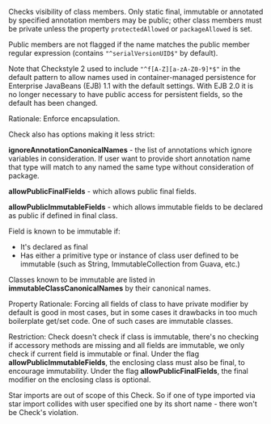 Checks visibility of class members. Only static final, immutable or
annotated by specified annotation members may be public; other class
members must be private unless the property `protectedAllowed` or
`packageAllowed` is set.

Public members are not flagged if the name matches the public member
regular expression (contains `"^serialVersionUID$"` by default).

Note that Checkstyle 2 used to include `"^f[A-Z][a-zA-Z0-9]*$"` in the
default pattern to allow names used in container-managed persistence for
Enterprise JavaBeans (EJB) 1.1 with the default settings. With EJB 2.0
it is no longer necessary to have public access for persistent fields,
so the default has been changed.

Rationale: Enforce encapsulation.

Check also has options making it less strict:

**ignoreAnnotationCanonicalNames** - the list of annotations which
ignore variables in consideration. If user want to provide short
annotation name that type will match to any named the same type without
consideration of package.

**allowPublicFinalFields** - which allows public final fields.

**allowPublicImmutableFields** - which allows immutable fields to be
declared as public if defined in final class.

Field is known to be immutable if:

-   It's declared as final
-   Has either a primitive type or instance of class user defined to be
    immutable (such as String, ImmutableCollection from Guava, etc.)

Classes known to be immutable are listed in
**immutableClassCanonicalNames** by their canonical names.

Property Rationale: Forcing all fields of class to have private modifier
by default is good in most cases, but in some cases it drawbacks in too
much boilerplate get/set code. One of such cases are immutable classes.

Restriction: Check doesn't check if class is immutable, there's no
checking if accessory methods are missing and all fields are immutable,
we only check if current field is immutable or final. Under the flag
**allowPublicImmutableFields**, the enclosing class must also be final,
to encourage immutability. Under the flag **allowPublicFinalFields**,
the final modifier on the enclosing class is optional.

Star imports are out of scope of this Check. So if one of type imported
via star import collides with user specified one by its short name -
there won't be Check's violation.
